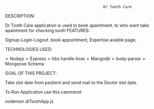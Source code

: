                                                  Dr Tooth Care

DESCRIPTION:

Dr Tooth Care application is used to book apaintment. to who want take apaintment for checking tooth
FEATURES:

Signup-Login-Logout.
book appointment,
Expertise avaible page,

TECHNOLOGIES USED:

➢ Nodejs
➢ Express
➢ hbs handle-bras
➢ Mangodb
➢ body-parser
➢ Mongoose Schema

GOAL OF THIS PROJECT:

Take slot date from pastient and send mail to the Doctor slot date.

To Run Application use this cammend:

nodemon drToothApp.js
